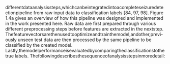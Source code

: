 differentdataanalysissteps,whichcanbeintegratedintoacompleteseizuredetectionpipeline
from raw input data to classification labels [84, 97, 98]. Figure 1.4a gives an overview of how
this pipeline was designed and implemented in the work presented here. Raw data are first
prepared through various different preprocessing steps before features are extracted in the
nextstep. Thefeaturevectorsarethenusedtooptimizeandtrainthemodel,andother,previ-
ously unseen test data are then processed by the same pipeline to be classified by the created
model. Lastly,themodelperformanceisevaluatedbycomparingtheclassificationstothetrue
labels. Thefollowingdescribesthesequenceofanalysisstepsinmoredetail: